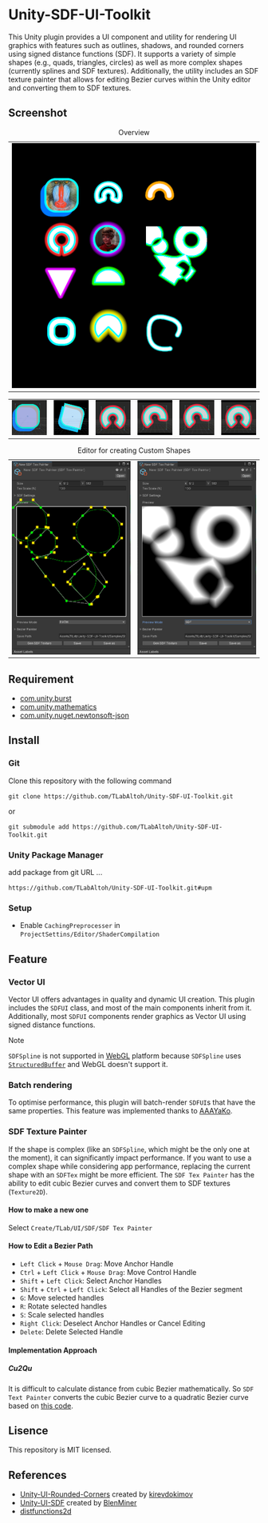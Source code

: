 # Unity-SDF-UI-Toolkit
This Unity plugin provides a UI component and utility for rendering UI graphics with features such as outlines, shadows, and rounded corners using signed distance functions (SDF). It supports a variety of simple shapes (e.g., quads, triangles, circles) as well as more complex shapes (currently splines and SDF textures). Additionally, the utility includes an SDF texture painter that allows for editing Bezier curves within the Unity editor and converting them to SDF textures.

## Screenshot
<table>
    <caption>Overview</caption>
    <tr>
        <td><img src="Media/overview.png" width="512"></img>  </td>
    </tr>
</table>
<table>
    <tr>
        <td><img src="Media/demo.0.gif" width="256"><img></td>
        <td><img src="Media/demo.1.gif" width="256"><img></td>
        <td><img src="Media/demo.2.gif" width="256"><img></td>
        <td><img src="Media/demo.3.gif" width="256"><img></td>
        <td><img src="Media/demo.4.gif" width="256"><img></td>
        <td><img src="Media/demo.5.gif" width="256"><img></td>
    </tr>
</table>
<table>
    <caption>Editor for creating Custom Shapes</caption>
    <tr>
        <td><img src="Media/sdf-tex-painter-path-view.png" width="512"><img></td>
        <td><img src="Media/sdf-tex-painter-sdf-view.png" width="512"><img></td>
    </tr>
</table>

## Requirement
- [com.unity.burst](https://docs.unity3d.com/2021.1/Documentation/Manual/com.unity.burst.html)
- [com.unity.mathematics](https://docs.unity3d.com/2021.3/Documentation/Manual/com.unity.mathematics.html)
- [com.unity.nuget.newtonsoft-json](https://docs.unity3d.com/Packages/com.unity.nuget.newtonsoft-json@3.0/manual/index.html)

## Install
### Git
Clone this repository with the following command
```
git clone https://github.com/TLabAltoh/Unity-SDF-UI-Toolkit.git
```

or

```
git submodule add https://github.com/TLabAltoh/Unity-SDF-UI-Toolkit.git
```
### Unity Package Manager
add package from git URL ...
```
https://github.com/TLabAltoh/Unity-SDF-UI-Toolkit.git#upm
```

### Setup
- Enable ```CachingPreprocesser``` in ```ProjectSettins/Editor/ShaderCompilation```

## Feature
### Vector UI
Vector UI offers advantages in quality and dynamic UI creation. This plugin includes the ```SDFUI``` class, and most of the main components inherit from it. Additionally, most ```SDFUI``` components render graphics as Vector UI using signed distance functions.

> [!NOTE]  
> ```SDFSpline``` is not supported in [WebGL](https://docs.unity3d.com/Manual/webgl.html) platform because ```SDFSpline``` uses [```StructuredBuffer```](https://docs.unity3d.com/ScriptReference/GraphicsBuffer.Target.Structured.html) and WebGL doesn't support it.

### Batch rendering
To optimise performance, this plugin will batch-render ```SDFUI```s that have the same properties. This feature was implemented thanks to [AAAYaKo](https://github.com/AAAYaKo).

### SDF Texture Painter
If the shape is complex (like an ```SDFSpline```, which might be the only one at the moment), it can significantly impact performance. If you want to use a complex shape while considering app performance, replacing the current shape with an ```SDFTex``` might be more efficient. The ```SDF Tex Painter``` has the ability to edit cubic Bezier curves and convert them to SDF textures (```Texture2D```).

#### How to make a new one
Select ```Create/TLab/UI/SDF/SDF Tex Painter```

#### How to Edit a Bezier Path
- ```Left Click``` + ```Mouse Drag```: Move Anchor Handle
- ```Ctrl``` + ```Left Click``` + ```Mouse Drag```: Move Control Handle
- ```Shift``` + ```Left Click```: Select Anchor Handles
- ```Shift``` + ```Ctrl``` + ```Left Click```: Select all Handles of the Bezier segment
- ```G```: Move selected handles
- ```R```: Rotate selected handles
- ```S```: Scale selected handles
- ```Right Click```: Deselect Anchor Handles or Cancel Editing
- ```Delete```: Delete Selected Handle

#### Implementation Approach
##### Cu2Qu
It is difficult to calculate distance from cubic Bezier mathematically.  So ```SDF Text Painter``` converts the cubic Bezier curve to a quadratic Bezier curve based on [this code](https://github.com/googlefonts/cu2qu). 

## Lisence
This repository is MIT licensed.

## References
- [Unity-UI-Rounded-Corners](https://github.com/kirevdokimov/Unity-UI-Rounded-Corners) created by [kirevdokimov](https://github.com/kirevdokimov)
- [Unity-UI-SDF](https://github.com/BlenMiner/Unity-UI-SDF) created by [BlenMiner](https://github.com/BlenMiner)
- [distfunctions2d](https://iquilezles.org/articles/distfunctions2d/)
